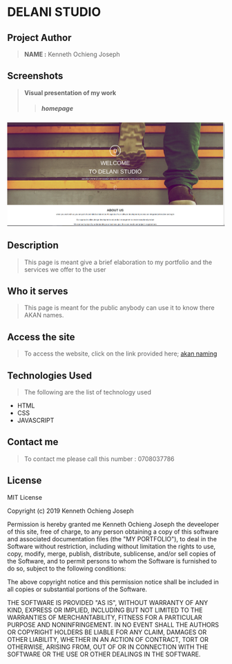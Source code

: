 
 # DELANI STUDIO


## Project Author
> **NAME :** Kenneth Ochieng Joseph

## Screenshots
> **Visual presentation of my work**
 >>##### homepage
![this shows the users page](images/readme/del1.png)


 ## Description
>This page is meant give a brief elaboration to my portfolio and the services we offer to the user

## Who it serves
>This page is meant for the public anybody can use it to know there AKAN names.

## Access the site
> To access the website, click on the link provided here;
>[akan naming](https://kenneth-joseph.github.io/proj-2-know/)

## Technologies Used
>The following are the list of technology used
 - HTML
 - CSS
 - JAVASCRIPT

 ## Contact me
 > To contact me please call this number : 0708037786

 ## License
  MIT License

Copyright (c) 2019 Kenneth Ochieng Joseph

Permission is hereby granted me Kenneth Ochieng Joseph the deveeloper of this site, free of charge, to any person obtaining a copy
of this software and associated documentation files (the "MY PORTFOLIO"), to deal
in the Software without restriction, including without limitation the rights
to use, copy, modify, merge, publish, distribute, sublicense, and/or sell
copies of the Software, and to permit persons to whom the Software is
furnished to do so, subject to the following conditions:

The above copyright notice and this permission notice shall be included in all
copies or substantial portions of the Software.

THE SOFTWARE IS PROVIDED "AS IS", WITHOUT WARRANTY OF ANY KIND, EXPRESS OR
IMPLIED, INCLUDING BUT NOT LIMITED TO THE WARRANTIES OF MERCHANTABILITY,
FITNESS FOR A PARTICULAR PURPOSE AND NONINFRINGEMENT. IN NO EVENT SHALL THE
AUTHORS OR COPYRIGHT HOLDERS BE LIABLE FOR ANY CLAIM, DAMAGES OR OTHER
LIABILITY, WHETHER IN AN ACTION OF CONTRACT, TORT OR OTHERWISE, ARISING FROM,
OUT OF OR IN CONNECTION WITH THE SOFTWARE OR THE USE OR OTHER DEALINGS IN THE
SOFTWARE. 